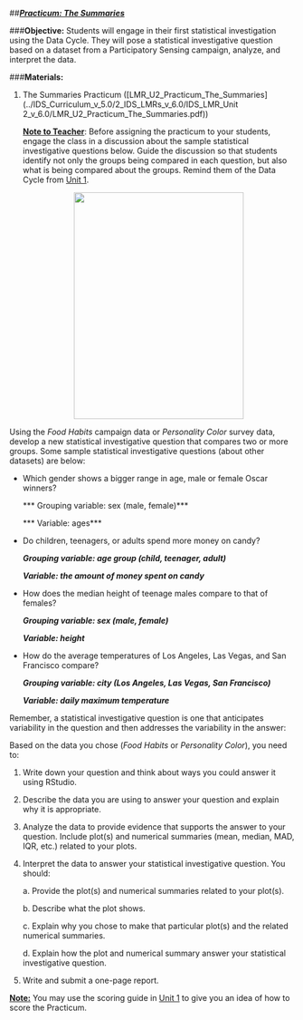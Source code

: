 ##***<u>Practicum: The Summaries</u>***

###**Objective:**
Students will engage in their first statistical investigation using the Data Cycle. They will pose a statistical investigative
question based on a dataset from a Participatory Sensing campaign, analyze, and interpret the data.

###**Materials:**
1. The Summaries Practicum ([LMR_U2_Practicum_The_Summaries](../IDS_Curriculum_v_5.0/2_IDS_LMRs_v_6.0/IDS_LMR_Unit 2_v_6.0/LMR_U2_Practicum_The_Summaries.pdf))

    **<u>Note to Teacher</u>**: Before assigning the practicum to your students, engage the class in a discussion about the sample statistical investigative questions below. Guide the discussion so that students identify not only the groups being compared in each question, but also what is being compared about the groups. Remind them of the Data Cycle from [Unit 1](../unit1/overview.md).

    <center><img src="../../img/2xp0a.png" width="300" height="400" class="center"></center>

Using the *Food Habits* campaign data or *Personality Color* survey data, develop a new statistical investigative question
that compares two or more groups. Some sample statistical investigative questions (about other datasets) are below:

* Which gender shows a bigger range in age, male or female Oscar winners?

    *** Grouping variable: sex (male, female)***

    *** Variable: ages***

* Do children, teenagers, or adults spend more money on candy?

    ***Grouping variable: age group (child, teenager, adult)***

    ***Variable: the amount of money spent on candy***

* How does the median height of teenage males compare to that of females?

    ***Grouping variable: sex (male, female)***

    ***Variable: height***

* How do the average temperatures of Los Angeles, Las Vegas, and San Francisco compare?

    ***Grouping variable: city (Los Angeles, Las Vegas, San Francisco)***

    ***Variable: daily maximum temperature***

Remember, a statistical investigative question is one that anticipates variability in the question and then addresses the
variability in the answer:

Based on the data you chose (*Food Habits* or *Personality Color*), you need to:

1. Write down your question and think about ways you could answer it using RStudio.

2. Describe the data you are using to answer your question and explain why it is appropriate.

3. Analyze the data to provide evidence that supports the answer to your question. Include plot(s)
and numerical summaries (mean, median, MAD, IQR, etc.) related to your plots.

4. Interpret the data to answer your statistical investigative question. You should:

    a. Provide the plot(s) and numerical summaries related to your plot(s).

    b. Describe what the plot shows.

    c. Explain why you chose to make that particular plot(s) and the related numerical
    summaries.

    d. Explain how the plot and numerical summary answer your statistical investigative question.

5. Write and submit a one-page report.

<u>**Note:**</u> You may use the scoring guide in [Unit 1](../unit1/overview.md) to give you an idea of how to score the Practicum.

